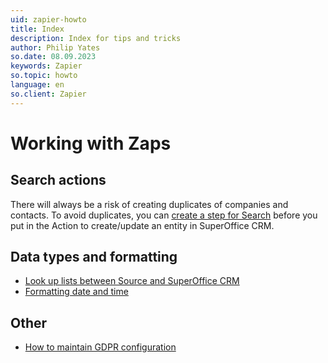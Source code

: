 ```yaml
---
uid: zapier-howto
title: Index
description: Index for tips and tricks
author: Philip Yates
so.date: 08.09.2023
keywords: Zapier
so.topic: howto
language: en
so.client: Zapier
---
```


# Working with Zaps

## Search actions

There will always be a risk of creating duplicates of companies and contacts. To avoid duplicates, you can [create a step for Search][1] before you put in the Action to create/update an entity in SuperOffice CRM.

## Data types and formatting

* [Look up lists between Source and SuperOffice CRM](listsource.md)
* [Formatting date and time](datetime.md)

## Other

* [How to maintain GDPR configuration](gdpr.md)

<!-- Referenced links -->
[1]: find-company.md
